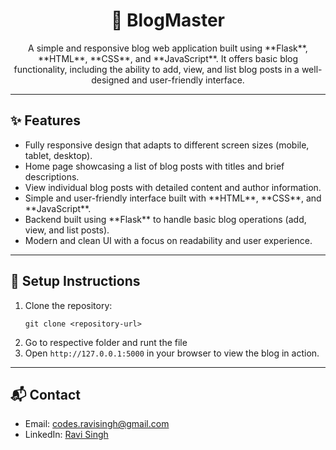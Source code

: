 <h1 align="center">📝 BlogMaster</h1>

<p align="center">
  A simple and responsive blog web application built using **Flask**, **HTML**, **CSS**, and **JavaScript**. It offers basic blog functionality, including the ability to add, view, and list blog posts in a well-designed and user-friendly interface.
</p>

---

<h2>✨ Features</h2>
<ul>
  <li>Fully responsive design that adapts to different screen sizes (mobile, tablet, desktop).</li>
  <li>Home page showcasing a list of blog posts with titles and brief descriptions.</li>
  <li>View individual blog posts with detailed content and author information.</li>
  <li>Simple and user-friendly interface built with **HTML**, **CSS**, and **JavaScript**.</li>
  <li>Backend built using **Flask** to handle basic blog operations (add, view, and list posts).</li>
  <li>Modern and clean UI with a focus on readability and user experience.</li>
</ul>

---

<h2>📂 Setup Instructions</h2>
<ol>
  <li>Clone the repository:
    <pre><code>git clone &lt;repository-url&gt;</code></pre>
  </li>
   <li> Go to respective folder and runt the file</li>
  <li>Open <code>http://127.0.0.1:5000</code> in your browser to view the blog in action.</li>
</ol>

---

<h2>📬 Contact</h2>
<ul>
  <li>Email: <a href="mailto:codes.ravisingh@gmail.com">codes.ravisingh@gmail.com</a></li>
  <li>LinkedIn: <a href="https://www.linkedin.com/in/ravi-singh-53894933a?utm_source=share&utm_campaign=share_via&utm_content=profile&utm_medium=android_app" target="_blank">Ravi Singh</a></li>
</ul>
